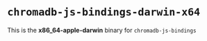 # `chromadb-js-bindings-darwin-x64`

This is the **x86_64-apple-darwin** binary for `chromadb-js-bindings`

